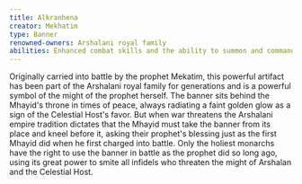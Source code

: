 ```yaml
---
title: Alkranhena
creator: Mekhatim
type: Banner
renowned-owners: Arshalani royal family
abilities: Enhanced combat skills and the ability to summon and command angels
---
```


Originally carried into battle by the prophet Mekatim, this powerful artifact has been part of the Arshalani royal family for generations and is a powerful symbol of the might of the prophet herself. The banner sits behind the Mhayid's throne in times of peace,  always radiating a faint golden glow as a sign of the Celestial Host's favor. But when war threatens the Arshalani empire tradition dictates that the Mhayid must take the banner from its place and kneel before it, asking their prophet's blessing just as the first Mhayid did when he first charged into battle. Only the holiest monarchs have the right to use the banner in battle as the prophet did so long ago, using its great power to smite all infidels who threaten the might of Arshalan and the Celestial Host.
